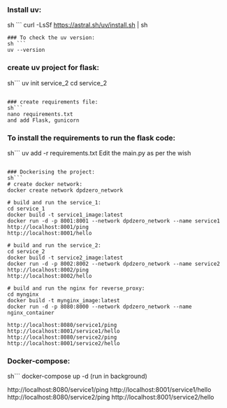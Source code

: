 ### Install uv:
sh ```
curl -LsSf https://astral.sh/uv/install.sh | sh
```
### To check the uv version:
sh ```
uv --version
```
### create uv project for flask:
sh```
uv init service_2
cd service_2
```

### create requirements file:
sh```
nano requirements.txt
and add Flask, gunicorn
```

### To install the requirements to run the flask code:
sh```
uv add -r requirements.txt
Edit the main.py as per the wish
```

### Dockerising the project:
sh```
# create docker network:
docker create network dpdzero_network

# build and run the service_1:
cd service_1
docker build -t service1_image:latest
docker run -d -p 8001:8001 --network dpdzero_network --name service1
http://localhost:8001/ping
http://localhost:8001/hello

# build and run the service_2:
cd service_2
docker build -t service2_image:latest
docker run -d -p 8002:8002 --network dpdzero_network --name service2
http://localhost:8002/ping
http://localhost:8002/hello

# build and run the nginx for reverse_proxy:
cd mynginx
docker build -t mynginx_image:latest
docker run -d -p 8080:8000 --network dpdzero_network --name nginx_container

http://localhost:8080/service1/ping
http://localhost:8001/service1/hello
http://localhost:8080/service2/ping
http://localhost:8001/service2/hello
```


### Docker-compose:
sh```
docker-compose up -d
(run in background)

http://localhost:8080/service1/ping
http://localhost:8001/service1/hello
http://localhost:8080/service2/ping
http://localhost:8001/service2/hello
```
